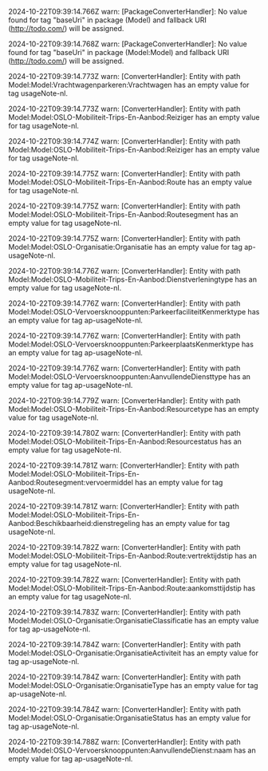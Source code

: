 2024-10-22T09:39:14.766Z warn: [PackageConverterHandler]: No value found for tag "baseUri" in package (Model) and fallback URI (http://todo.com/) will be assigned.

2024-10-22T09:39:14.768Z warn: [PackageConverterHandler]: No value found for tag "baseUri" in package (Model:Model) and fallback URI (http://todo.com/) will be assigned.

2024-10-22T09:39:14.773Z warn: [ConverterHandler]: Entity with path Model:Model:Vrachtwagenparkeren:Vrachtwagen has an empty value for tag usageNote-nl.

2024-10-22T09:39:14.773Z warn: [ConverterHandler]: Entity with path Model:Model:OSLO-Mobiliteit-Trips-En-Aanbod:Reiziger has an empty value for tag usageNote-nl.

2024-10-22T09:39:14.774Z warn: [ConverterHandler]: Entity with path Model:Model:OSLO-Mobiliteit-Trips-En-Aanbod:Reiziger has an empty value for tag usageNote-nl.

2024-10-22T09:39:14.775Z warn: [ConverterHandler]: Entity with path Model:Model:OSLO-Mobiliteit-Trips-En-Aanbod:Route has an empty value for tag usageNote-nl.

2024-10-22T09:39:14.775Z warn: [ConverterHandler]: Entity with path Model:Model:OSLO-Mobiliteit-Trips-En-Aanbod:Routesegment has an empty value for tag usageNote-nl.

2024-10-22T09:39:14.775Z warn: [ConverterHandler]: Entity with path Model:Model:OSLO-Organisatie:Organisatie has an empty value for tag ap-usageNote-nl.

2024-10-22T09:39:14.776Z warn: [ConverterHandler]: Entity with path Model:Model:OSLO-Mobiliteit-Trips-En-Aanbod:Dienstverleningtype has an empty value for tag usageNote-nl.

2024-10-22T09:39:14.776Z warn: [ConverterHandler]: Entity with path Model:Model:OSLO-Vervoersknooppunten:ParkeerfaciliteitKenmerktype has an empty value for tag ap-usageNote-nl.

2024-10-22T09:39:14.776Z warn: [ConverterHandler]: Entity with path Model:Model:OSLO-Vervoersknooppunten:ParkeerplaatsKenmerktype has an empty value for tag ap-usageNote-nl.

2024-10-22T09:39:14.776Z warn: [ConverterHandler]: Entity with path Model:Model:OSLO-Vervoersknooppunten:AanvullendeDiensttype has an empty value for tag ap-usageNote-nl.

2024-10-22T09:39:14.779Z warn: [ConverterHandler]: Entity with path Model:Model:OSLO-Mobiliteit-Trips-En-Aanbod:Resourcetype has an empty value for tag usageNote-nl.

2024-10-22T09:39:14.780Z warn: [ConverterHandler]: Entity with path Model:Model:OSLO-Mobiliteit-Trips-En-Aanbod:Resourcestatus has an empty value for tag usageNote-nl.

2024-10-22T09:39:14.781Z warn: [ConverterHandler]: Entity with path Model:Model:OSLO-Mobiliteit-Trips-En-Aanbod:Routesegment:vervoermiddel has an empty value for tag usageNote-nl.

2024-10-22T09:39:14.781Z warn: [ConverterHandler]: Entity with path Model:Model:OSLO-Mobiliteit-Trips-En-Aanbod:Beschikbaarheid:dienstregeling has an empty value for tag usageNote-nl.

2024-10-22T09:39:14.782Z warn: [ConverterHandler]: Entity with path Model:Model:OSLO-Mobiliteit-Trips-En-Aanbod:Route:vertrektijdstip has an empty value for tag usageNote-nl.

2024-10-22T09:39:14.782Z warn: [ConverterHandler]: Entity with path Model:Model:OSLO-Mobiliteit-Trips-En-Aanbod:Route:aankomsttijdstip has an empty value for tag usageNote-nl.

2024-10-22T09:39:14.783Z warn: [ConverterHandler]: Entity with path Model:Model:OSLO-Organisatie:OrganisatieClassificatie has an empty value for tag ap-usageNote-nl.

2024-10-22T09:39:14.784Z warn: [ConverterHandler]: Entity with path Model:Model:OSLO-Organisatie:OrganisatieActiviteit has an empty value for tag ap-usageNote-nl.

2024-10-22T09:39:14.784Z warn: [ConverterHandler]: Entity with path Model:Model:OSLO-Organisatie:OrganisatieType has an empty value for tag ap-usageNote-nl.

2024-10-22T09:39:14.784Z warn: [ConverterHandler]: Entity with path Model:Model:OSLO-Organisatie:OrganisatieStatus has an empty value for tag ap-usageNote-nl.

2024-10-22T09:39:14.788Z warn: [ConverterHandler]: Entity with path Model:Model:OSLO-Vervoersknooppunten:AanvullendeDienst:naam has an empty value for tag ap-usageNote-nl.

